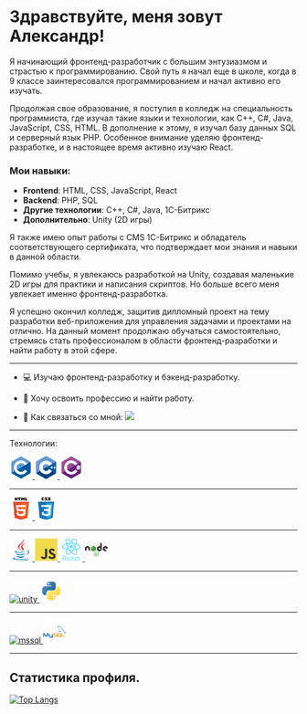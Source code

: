 # Здравствуйте, меня зовут Александр!

Я начинающий фронтенд-разработчик с большим энтузиазмом и страстью к программированию. Свой путь я начал еще в школе, когда в 9 классе заинтересовался программированием и начал активно его изучать.

Продолжая свое образование, я поступил в колледж на специальность программиста, где изучал такие языки и технологии, как C++, C#, Java, JavaScript, CSS, HTML. В дополнение к этому, я изучал базу данных SQL и серверный язык PHP. Особенное внимание уделяю фронтенд-разработке, и в настоящее время активно изучаю React.

### Мои навыки:
- **Frontend**: HTML, CSS, JavaScript, React
- **Backend**: PHP, SQL
- **Другие технологии**: C++, C#, Java, 1C-Битрикс
- **Дополнительно**: Unity (2D игры)

Я также имею опыт работы с CMS 1C-Битрикс и обладатель соответствующего сертификата, что подтверждает мои знания и навыки в данной области.

Помимо учебы, я увлекаюсь разработкой на Unity, создавая маленькие 2D игры для практики и написания скриптов. Но больше всего меня увлекает именно фронтенд-разработка.

Я успешно окончил колледж, защитив дипломный проект на тему разработки веб-приложения для управления задачами и проектами на отлично. На данный момент продолжаю обучаться самостоятельно, стремясь стать профессионалом в области фронтенд-разработки и найти работу в этой сфере.
___
+ 💻 Изучаю фронтенд-разработку и бэкенд-разработку.
+ 📝 Хочу освоить профессию и найти работу.
  
+ 📱 Как связаться со мной: <img src="https://img.shields.io/badge/Gmail-D14836?style=for-the-badge&logo=gmail&logoColor=white" width="46" heidth="15">  <img src="https://img.shields.io/badge/Telegram-2CA5E0?style=for-the-badge&logo=telegram&logoColor=white" width="45" height="15">
___
Технологии:
<p align="left"> <a href="https://www.cprogramming.com/" target="_blank" rel="noreferrer"> <img src="https://raw.githubusercontent.com/devicons/devicon/master/icons/c/c-original.svg" alt="c" width="40" height="40"/> </a> <a href="https://www.w3schools.com/cpp/" target="_blank" rel="noreferrer"> <img src="https://raw.githubusercontent.com/devicons/devicon/master/icons/cplusplus/cplusplus-original.svg" alt="cplusplus" width="40" height="40"/> </a> <a href="https://www.w3schools.com/cs/" target="_blank" rel="noreferrer"> <img src="https://raw.githubusercontent.com/devicons/devicon/master/icons/csharp/csharp-original.svg" alt="csharp" width="40" height="40"/> </a>


___

<a href="https://www.w3.org/html/" target="_blank" rel="noreferrer"> 
<img src="https://raw.githubusercontent.com/devicons/devicon/master/icons/html5/html5-original-wordmark.svg" alt="html5" width="40" height="40"/>
<a href="https://www.w3schools.com/css/" target="_blank" rel="noreferrer"> <img src="https://raw.githubusercontent.com/devicons/devicon/master/icons/css3/css3-original-wordmark.svg" alt="css3" width="40" height="40"/> </a> 

 ___

 </a> <a href="https://www.java.com" target="_blank" rel="noreferrer"> <img src="https://raw.githubusercontent.com/devicons/devicon/master/icons/java/java-original.svg" alt="java" width="40" height="40"/> </a>
 <a href="https://developer.mozilla.org/en-US/docs/Web/JavaScript" target="_blank" rel="noreferrer"> <img src="https://raw.githubusercontent.com/devicons/devicon/master/icons/javascript/javascript-original.svg" alt="javascript" width="40" height="40"/> </a> <a href="https://reactjs.org/" target="_blank" rel="noreferrer"> <img src="https://raw.githubusercontent.com/devicons/devicon/master/icons/react/react-original-wordmark.svg" alt="react" width="40" height="40"/> </a> <a href="https://nodejs.org" target="_blank" rel="noreferrer"> <img src="https://raw.githubusercontent.com/devicons/devicon/master/icons/nodejs/nodejs-original-wordmark.svg" alt="nodejs" width="40" height="40"/> </a> 
 
___
  
  <a href="https://unity.com/" target="_blank" rel="noreferrer"> <img src="https://www.vectorlogo.zone/logos/unity3d/unity3d-icon.svg" alt="unity" width="40" height="40"/> </a> <a href="https://www.python.org" target="_blank" rel="noreferrer"> <img src="https://raw.githubusercontent.com/devicons/devicon/master/icons/python/python-original.svg" alt="python" width="40" height="40"/> </a> 
  ____
  <a href="https://www.microsoft.com/en-us/sql-server" target="_blank" rel="noreferrer"> <img src="https://www.svgrepo.com/show/303229/microsoft-sql-server-logo.svg" alt="mssql" width="40" height="40"/> </a> <a href="https://www.mysql.com/" target="_blank" rel="noreferrer"> <img src="https://raw.githubusercontent.com/devicons/devicon/master/icons/mysql/mysql-original-wordmark.svg" alt="mysql" width="40" height="40"/> </a> 

___
## Статистика профиля.

[![Top Langs](https://github-readme-stats.vercel.app/api/top-langs/?username=solderrw)](https://github.com/anuraghazra/github-readme-stats)
